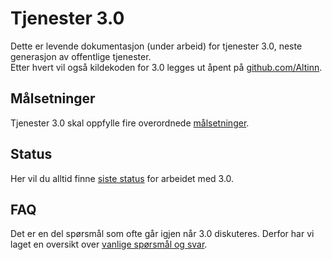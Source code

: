 # Tjenester 3.0

Dette er levende dokumentasjon (under arbeid) for tjenester 3.0, neste generasjon av offentlige tjenester.  
Etter hvert vil også kildekoden for 3.0 legges ut åpent på [github.com/Altinn](https://github.com/Altinn).

## Målsetninger

Tjenester 3.0 skal oppfylle fire overordnede [målsetninger](goals.md).

## Status

Her vil du alltid finne [siste status](status.md) for arbeidet med 3.0.

## FAQ

Det er en del spørsmål som ofte går igjen når 3.0 diskuteres. Derfor har vi laget en oversikt over [vanlige spørsmål og svar](faq.md).